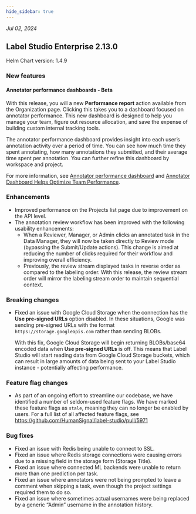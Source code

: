 ```yaml
---
hide_sidebar: true
---
```


*Jul 02, 2024*

## Label Studio Enterprise 2.13.0
Helm Chart version: 1.4.9

### New features

#### Annotator performance dashboards - Beta

With this release, you will a new **Performance report** action available from the Organization page. Clicking this takes you to a dashboard focused on annotator performance. This new dashboard is designed to help you manage your team, figure out resource allocation, and save the expense of building custom internal tracking tools.

The annotator performance dashboard provides insight into each user’s annotation activity over a period of time. You can see how much time they spent annotating, how many annotations they submitted, and their average time spent per annotation. You can further refine this dashboard by workspace and project. 

For more information, see [Annotator performance dashboard](https://docs.humansignal.com/guide/dashboard_annotator) and [Annotator Dashboard Helps Optimize Team Performance](https://humansignal.com/blog/new-annotator-dashboard-helps-optimize-team-performance/).

### Enhancements

- Improved performance on the Projects list page due to improvement on the API level.
- The annotation review workflow has been improved with the following usability enhancements:
    - When a Reviewer, Manager, or Admin clicks an annotated task in the Data Manager, they will now be taken directly to Review mode (bypassing the Submit/Update actions). This change is aimed at reducing the number of clicks required for their workflow and improving overall efficiency.
    - Previously, the review stream displayed tasks in reverse order as compared to the labeling order. With this release, the review stream order will mirror the labeling stream order to maintain sequential context.

### Breaking changes

- Fixed an issue with Google Cloud Storage when the connection has the **Use pre-signed URLs** option disabled. In these situations, Google was sending pre-signed URLs with the format `https://storage.googleapis.com` rather than sending BLOBs.

    With this fix, Google Cloud Storage will begin returning BLOBs/base64 encoded data when **Use pre-signed URLs** is off. This means that Label Studio will start reading data from Google Cloud Storage buckets, which can result in large amounts of data being sent to your Label Studio instance - potentially affecting performance.

### Feature flag changes

- As part of an ongoing effort to streamline our codebase, we have identified a number of seldom-used feature flags. We have marked these feature flags as `stale`, meaning they can no longer be enabled by users. For a full list of all affected feature flags, see https://github.com/HumanSignal/label-studio/pull/5971

### Bug fixes

- Fixed an issue with Redis being unable to connect to SSL.
- Fixed an issue where Redis storage connections were causing errors due to a missing field in the storage form (Storage Title).
- Fixed an issue where connected ML backends were unable to return more than one prediction per task.
- Fixed an issue where annotators were not being prompted to leave a comment when skipping a task, even though the project settings required them to do so.
- Fixed an issue where sometimes actual usernames were being replaced by a generic “Admin” username in the annotation history.

